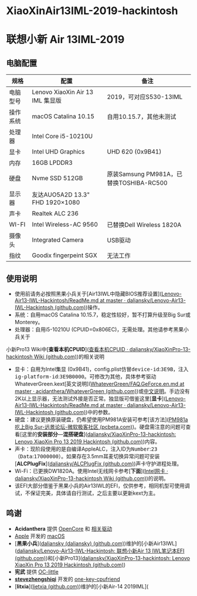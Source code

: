 # XiaoXinAir13IML-2019-hackintosh
# 联想小新 Air 13IML-2019

## 电脑配置

| 规格     | 配置                             | 备注                                    |
| -------- | -------------------------------- | --------------------------------------- |
| 电脑型号 | Lenovo XiaoXin Air 13 IML 集显版 | 2019，可对应S530-13IML                  |
| 操作系统 | macOS Catalina 10.15             | 自用10.15.7，其他未测试                 |
| 处理器   | Intel Core i5-10210U             |                                         |
| 显卡     | Intel UHD Graphics               | UHD 620 (0x9B41)                        |
| 内存     | 16GB LPDDR3                      |                                         |
| 硬盘     | Nvme SSD 512GB                   | 原装Samsung PM981A，已替换TOSHIBA-RC500 |
| 显示器   | 友达AUO5A2D 13.3" FHD 1920×1080  |                                         |
| 声卡     | Realtek ALC 236                  |                                         |
| WI-FI    | Intel Wireless-AC 9560           | 已替换Dell Wireless 1820A               |
| 摄像头   | Integrated Camera                | USB驱动                                 |
| 指纹     | Goodix fingerpeint SGX           | 无法工作                                |

## 使用说明

* 使用前请务必按照黑果小兵关于[Air13IWL中隐藏BIOS推荐设置]([Lenovo-Air13-IWL-Hackintosh/ReadMe.md at master · daliansky/Lenovo-Air13-IWL-Hackintosh (github.com)](https://github.com/daliansky/Lenovo-Air13-IWL-Hackintosh/blob/master/Advanced/ReadMe.md))操作。
* 系统：自用macOS Catalina 10.15.7，稳定性较好，暂不打算升级至Big Sur或Monterey。
* 处理器：自用i5-10210U (CPUID=0x806EC)，无需处理。其他请参考黑果小兵关于

小新Pro13 Wiki中[<b>查看本机CPUID</b>]([查看本机CPUID · daliansky/XiaoXinPro-13-hackintosh Wiki (github.com)](https://github.com/daliansky/XiaoXinPro-13-hackintosh/wiki/查看本机CPUID))的相关说明

* 显卡：自用为Intel集显 (0x9B41)，config.plist仿冒<kbd>device-id</kbd>:<kbd>3E9B</kbd>，注入<kbd>ig-platform-id</kbd>:<kbd>3E9B0000</kbd>。可修改为其他，具体参考驱动WhateverGreen.kext[英文说明]([WhateverGreen/FAQ.GeForce.en.md at master · acidanthera/WhateverGreen (github.com)](https://github.com/acidanthera/WhateverGreen/blob/master/Manual/FAQ.GeForce.en.md))或[中文说明](https://github.com/acidanthera/WhateverGreen/blob/master/Manual/FAQ.IntelHD.cn.md)。手边没有2K以上显示器，无法测试外接是否正常。独显版可借鉴这里[<b>显卡</b>]([Lenovo-Air13-IWL-Hackintosh/ReadMe.md at master · daliansky/Lenovo-Air13-IWL-Hackintosh (github.com)](https://github.com/daliansky/Lenovo-Air13-IWL-Hackintosh/blob/master/Advanced/ReadMe.md))中的参数。
* 硬盘：建议更换原装硬盘，仍希望使用PM981A安装可参考[该方法]([PM981a 吃上Big Sur-远景论坛-微软极客社区 (pcbeta.com)](https://bbs.pcbeta.com/forum.php?mod=viewthread&tid=1867021))。硬盘需注意的问题可查看[这里的<b>安装部分</b>—<b>混搭硬盘</b>]([daliansky/XiaoXinPro-13-hackintosh: Lenovo XiaoXin Pro 13 2019 Hackintosh (github.com)](https://github.com/daliansky/XiaoXinPro-13-hackintosh))内容。
* 声卡：现阶段使用的是自编译AppleALC，注入ID为<kbd>Number</kbd>:<kbd>23</kbd>（<kbd>Data</kbd>:<kbd>17000000</kbd>）。如果存在3.5mm耳麦切换异常问题可安装[<b>ALCPlugFix</b>]([daliansky/ALCPlugFix (github.com)](https://github.com/daliansky/ALCPlugFix))声卡守护进程处理。
* Wi-Fi：已更换DW1820A。使用Intel无线网卡参考[<b>下面</b>]([Intel网卡 · daliansky/XiaoXinPro-13-hackintosh Wiki (github.com)](https://github.com/daliansky/XiaoXinPro-13-hackintosh/wiki/Intel网卡))的说明。
* 该EFI大部分借鉴于黑果小兵的Air13IWL的EFI，仅供参考，相同机型可使用调试，不保证完美，具体请自行测试，之后主要以更新kext为主。

## 鸣谢

* **Acidanthera** 提供 [OpenCore](https://github.com/acidanthera/OpenCorePkg) 和 [相关驱动](https://github.com/acidanthera)
* [Apple](https://www.apple.com/) 开发的 [macOS](https://www.apple.com/macos)
* [<b>黑果小兵</b>]([daliansky (daliansky) (github.com)](https://github.com/daliansky))维护的[小新Air13IWL]([daliansky/Lenovo-Air13-IWL-Hackintosh: 联想小新Air 13 IWL笔记本EFI (github.com)](https://github.com/daliansky/Lenovo-Air13-IWL-Hackintosh))和[小新Pro13]([daliansky/XiaoXinPro-13-hackintosh: Lenovo XiaoXin Pro 13 2019 Hackintosh (github.com)](https://github.com/daliansky/XiaoXinPro-13-hackintosh))
* **宪武** 提供 [OC-little](https://github.com/daliansky/OC-little)
* [<b>stevezhengshiqi</b>](https://github.com/stevezhengshiqi) 开发的 [one-key-cpufriend](https://github.com/stevezhengshiqi/one-key-cpufriend)
* [<b>litxia</b>]([lietxia (github.com)](https://github.com/lietxia))维护的[小新Air-14 2019IML](
